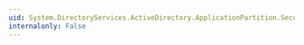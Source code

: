 ```yaml
---
uid: System.DirectoryServices.ActiveDirectory.ApplicationPartition.SecurityReferenceDomain
internalonly: False
---
```

